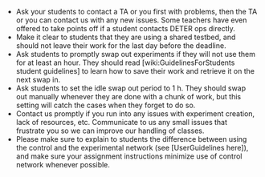 - Ask your students to contact a TA or you first with problems, then the TA or you can contact us with any new issues. Some teachers have even offered to take points off if a student contacts DETER ops directly.
- Make it clear to students that they are using a shared testbed, and should not leave their work for the last day before the deadline.
- Ask students to promptly swap out experiments if they will not use them for at least an hour. They should read [wiki:GuidelinesForStudents student guidelines] to learn how to save their work and retrieve it on the next swap in.
- Ask students to set the idle swap out period to 1 h. They should swap out manually whenever they are done with a chunk of work, but this setting will catch the cases when they forget to do so.
- Contact us promptly if you run into any issues with experiment creation, lack of resources, etc. Communicate to us any small issues that frustrate you so we can improve our handling of classes.
- Please make sure to explain to students the difference between using the control and the experimental network (see [UserGuidelines here]), and make sure your assignment instructions minimize use of control network whenever possible. 